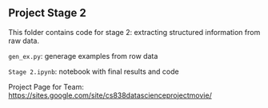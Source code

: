 ## Project Stage 2 

This folder contains code for stage 2: extracting structured information from raw data.

```gen_ex.py```: generage examples from row data

```Stage 2.ipynb```: notebook with final results and code

Project Page for Team: https://sites.google.com/site/cs838datascienceprojectmovie/
